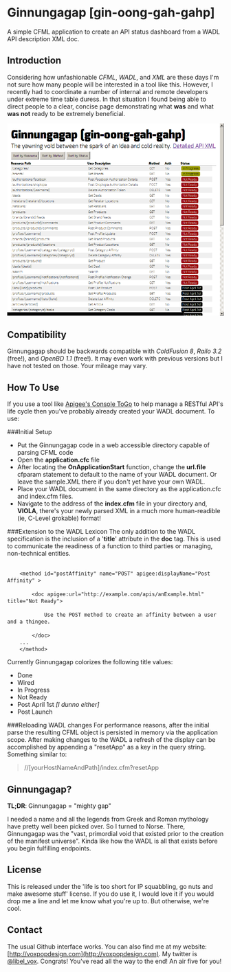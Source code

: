 Ginnungagap [gin-oong-gah-gahp]
===========

A simple CFML application to create an API status dashboard from a WADL API description XML doc.

## Introduction
Considering how unfashionable *CFML*, *WADL*, and *XML* are these days I'm not sure how many people will be interested in a tool like this. However, I recently had to  coordinate a number of internal and remote developers under extreme time table duress. In that situation I found being able to direct people to a clear, concise page demonstrating what **was** and what **was not** ready to be extremely beneficial.

![Sample screenshot from said recent project.](https://github.com/MatthewReinbold/Ginnungagap/raw/master/ginnungagapSampleImage.png "Sample Image")

## Compatibility
Ginnungagap should be backwards compatible with *ColdFusion 8*, *Railo 3.2* (free!), and *OpenBD
1.1* (free!). It may even work with previous versions but I have not tested on those. Your mileage may vary.

## How To Use
If you use a tool like [Apigee's Console ToGo](http://apigee.com/docs/apigee/consoletogo) to help manage a RESTful API's life cycle then you've probably already created your WADL document. To use:

###Initial Setup
* Put the Ginnungagap code in a web accessible directory capable of parsing CFML code
* Open the **application.cfc** file
* After locating the **OnApplicationStart** function, change the **url.file** cfparam statement to default to the name of your WADL document. Or leave the sample.XML there if you don't yet have your own WADL.
* Place your WADL document in the same directory as the application.cfc and index.cfm files.
* Navigate to the address of the **index.cfm** file in your directory and, **VIOLA**, there's your newly parsed XML in a much more human-readible (ie, C-Level grokable) format!

###Extension to the WADL Lexicon
The only addition to the WADL specification is the inclusion of a '**title**' attribute in the **doc** tag. This is used to communicate the readiness of a function to third parties or managing, non-technical entities. 
```

	<method id="postAffinity" name="POST" apigee:displayName="Post Affinity" >
	
		<doc apigee:url="http://example.com/apis/anExample.html" title="Not Ready">
		
			Use the POST method to create an affinity between a user and a thingee.
		
		</doc>
	...
	</method>
```

Currently Ginnungagap colorizes the following title values:

* Done
* Wired
* In Progress
* Not Ready
* Post April 1st *[I dunno either]*
* Post Launch 


###Reloading WADL changes
For performance reasons, after the initial parse the resulting CFML object is persisted in memory via the application scope. After making changes to the WADL a refresh of the display can be accomplished by appending a "resetApp" as a key in the query string. Something similar to:
> //[yourHostNameAndPath]/index.cfm?resetApp

## Ginnungagap?
**TL;DR**: Ginnungagap = "mighty gap"

I needed a name and all the legends from Greek and Roman mythology have pretty well been picked over. So I turned to Norse. There, Ginnungagap was the "vast, primordial void that existed prior to the creation of the manifest universe". Kinda like how the WADL is all that exists before you begin fulfilling endpoints.

## License
This is released under the 'life is too short for IP squabbling, go nuts and make awesome stuff' license. If you do use it, I would love it if you would drop me a line and let me know what you're up to. But otherwise, we're cool.


## Contact
The usual Github interface works. You can also find me at my website: [http://voxpopdesign.com](http://voxpopdesign.com). My twitter is [@libel_vox](http://twitter.com/libel_vox). Congrats! You've read all the way to the end! An air five for you!